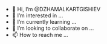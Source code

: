 - 👋 Hi, I’m @DZHAMALKARTGISHIEV
- 👀 I’m interested in ...
- 🌱 I’m currently learning ...
- 💞️ I’m looking to collaborate on ...
- 📫 How to reach me ...

<!---
DZHAMALKARTGISHIEV/DZHAMALKARTGISHIEV is a ✨ special ✨ repository because its `README.md` (this file) appears on your GitHub profile.
You can click the Preview link to take a look at your changes.
--->
